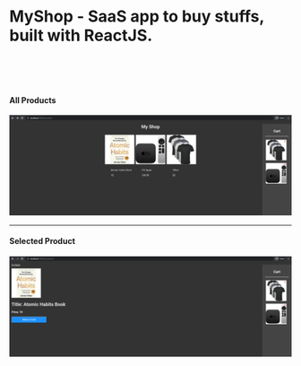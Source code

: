 # MyShop - SaaS app to buy stuffs, built with ReactJS.

<!-- Follow D:/Sh.../How to Get a Job as a ReactJS Developer in 2021.txt -->
<br /><br /><br />

<!-- ![main](./images/readme/main.png) -->
#### All Products
![products](./images/readme/products.png)

---

#### Selected Product
![selectedProduct](./images/readme/selectedProduct.png)